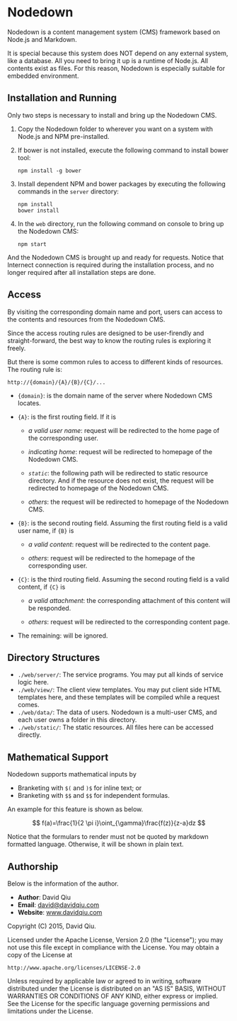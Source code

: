 # Nodedown

Nodedown is a content management system (CMS) framework 
based on Node.js and Markdown.

It is special because this system does NOT depend on any 
external system, like a database. All you need to bring 
it up is a runtime of Node.js. All contents exist as 
files. For this reason, Nodedown is especially suitable 
for embedded environment.


## Installation and Running

Only two steps is necessary to install and bring up the 
Nodedown CMS.

1.  Copy the Nodedown folder to wherever you want on a system 
    with Node.js and NPM pre-installed.
    
2.  If bower is not installed, execute the following command to 
    install bower tool:
    
        npm install -g bower

3.  Install dependent NPM and bower packages by executing the 
    following commands in the `server` directory:
    
        npm install
        bower install


4.  In the `web` directory, run the following command on 
    console to bring up the Nodedown CMS:
    
        npm start
    
And the Nodedown CMS is brought up and ready for requests. Notice 
that Internect connection is required during the installation 
process, and no longer required after all installation steps are 
done.


## Access

By visiting the corresponding domain name and port, users can 
access to the contents and resources from the Nodedown CMS. 

Since the access routing rules are designed to be user-firendly 
and straight-forward, the best way to know the routing rules is 
exploring it freely.

But there is some common rules to access to different kinds of 
resources. The routing rule is: 
  
    http://{domain}/{A}/{B}/{C}/...
  
* `{domain}`: is the domain name of the server where Nodedown 
   CMS locates.

* `{A}`: is the first routing field. If it is 
  
  - _a valid user name_: request will be redirected to the home 
    page of the corresponding user.

  - _indicating home_: request will be redirected to homepage 
    of the Nodedown CMS.

  - _`static`_: the following path will be redirected to static 
    resource directory. And if the resource does not exist, the 
    request will be redirected to homepage of the Nodedown CMS.

  - _others_: the request will be redirected to homepage of the 
   Nodedown CMS.

* `{B}`: is the second routing field. Assuming the first routing 
  field is a valid user name, if `{B}` is 
  
  - _a valid content_: request will be redirected to the content 
    page.

  - _others_: request will be redirected to the homepage of the 
    corresponding user.

* `{C}`: is the third routing field. Assuming the second routing 
  field is a valid content, if `{C}` is 

  - _a valid attachment_: the corresponding attachment of this 
    content will be responded.

  - _others_: request will be redirected to the corresponding 
    content page.

* The remaining: will be ignored.


## Directory Structures

* `./web/server/`: The service programs. You may put all kinds 
  of service logic here.
* `./web/view/`: The client view templates. You may put client 
  side HTML templates here, and these templates will be compiled 
  while a request comes.
* `./web/data/`: The data of users. Nodedown is a multi-user CMS, 
  and each user owns a folder in this directory.
* `./web/static/`: The static resources. All files here can be 
  accessed directly.


## Mathematical Support

Nodedown supports mathematical inputs by

  * Branketing with `$(` and `)$` for inline text; or
  * Branketing with `$$` and `$$` for independent formulas.

An example for this feature is shown as below.

  $$ f(a)=\frac{1}{2 \pi i}\oint_{\gamma}\frac{f(z)}{z-a}dz $$

Notice that the formulars to render must not be quoted by markdown 
formatted language. Otherwise, it will be shown in plain text.


## Authorship

Below is the information of the author.

  * __Author__:  David Qiu
  * __Email__:   david@davidqiu.com
  * __Website__: www.davidqiu.com

Copyright (C) 2015, David Qiu.

Licensed under the Apache License, Version 2.0 (the "License");
you may not use this file except in compliance with the License.
You may obtain a copy of the License at

    http://www.apache.org/licenses/LICENSE-2.0

Unless required by applicable law or agreed to in writing, software
distributed under the License is distributed on an "AS IS" BASIS,
WITHOUT WARRANTIES OR CONDITIONS OF ANY KIND, either express or implied.
See the License for the specific language governing permissions and
limitations under the License.
